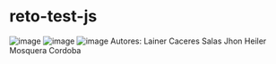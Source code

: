 # reto-test-js
![image](https://user-images.githubusercontent.com/81586887/144959202-d180d1ac-6dae-43be-8c89-b0bf2edce69f.png)
![image](https://user-images.githubusercontent.com/81586887/144959234-0e8ed62e-ee71-4a91-a7ea-9fe7d64be0eb.png)
![image](https://user-images.githubusercontent.com/81586887/144959248-b9e2f5be-96a0-4b55-93f1-6188071a1c88.png)
Autores:
Lainer Caceres Salas
Jhon Heiler Mosquera Cordoba

